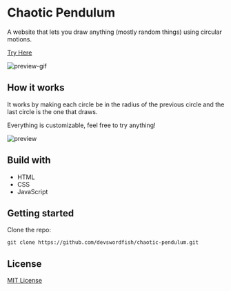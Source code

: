 # Chaotic Pendulum

A website that lets you draw anything (mostly random things) using circular motions.

[Try Here](https://devswordfish.github.io/chaotic-pendulum/)

![preview-gif](https://github.com/devswordfish/chaotic-pendulum/assets/62572529/4887fee8-5d53-4297-981b-a845c4078fdc)

## How it works

It works by making each circle be in the radius of the previous circle and the last circle is the one that draws.

Everything is customizable, feel free to try anything!

![preview](https://github.com/devswordfish/chaotic-pendulum/assets/62572529/8694e34b-249e-4c78-8989-2937d4f226c4)

## Build with

- HTML
- CSS
- JavaScript

## Getting started

Clone the repo:
```
git clone https://github.com/devswordfish/chaotic-pendulum.git
```

## License

[MIT License](LICENSE)
